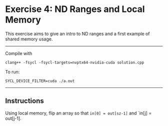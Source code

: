 # Exercise 4: ND Ranges and Local Memory

This exercise aims to give an intro to ND ranges and a first example
of shared memory usage.

 ---

Compile with 

```
clang++ -fsycl -fsycl-targets=nvptx64-nvidia-cuda solution.cpp
```

To run:
```
SYCL_DEVICE_FILTER=cuda ./a.out
```
---

## Instructions

Using local memory, flip an array so that `in[0] = out[sz-1]`
and `in[j] = out[j-1].